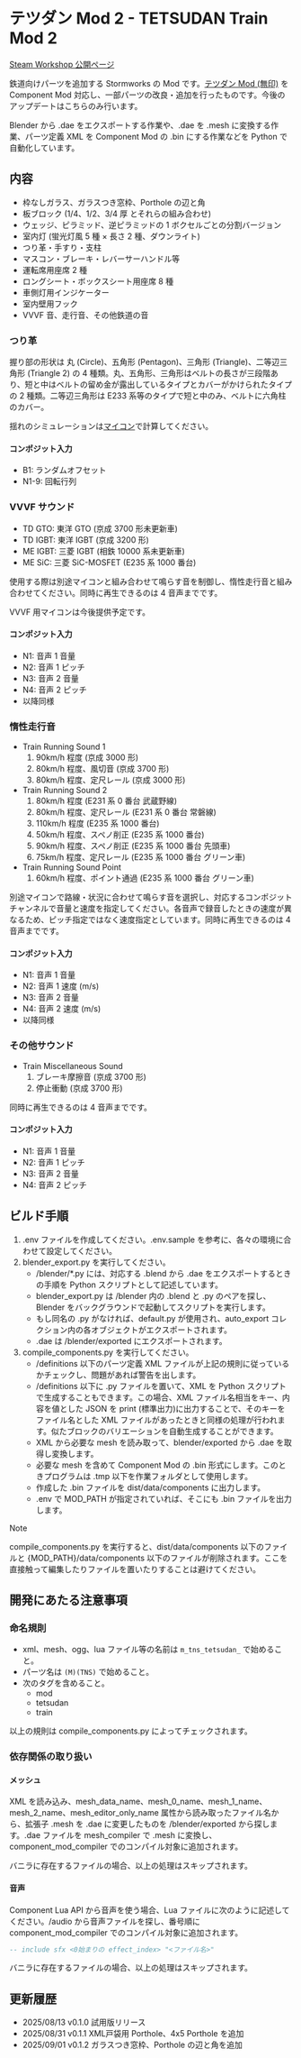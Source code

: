 # テツダン Mod 2 - TETSUDAN Train Mod 2

[Steam Workshop 公開ページ](https://steamcommunity.com/sharedfiles/filedetails/?id=3548142983)

鉄道向けパーツを追加する Stormworks の Mod です。[テツダン Mod (無印)](https://steamcommunity.com/sharedfiles/filedetails/?id=3397503269) を Component Mod 対応し、一部パーツの改良・追加を行ったものです。今後のアップデートはこちらのみ行います。

Blender から .dae をエクスポートする作業や、.dae を .mesh に変換する作業、パーツ定義 XML を Component Mod の .bin にする作業などを Python で自動化しています。

## 内容

-   枠なしガラス、ガラスつき窓枠、Porthole の辺と角
-   板ブロック (1/4、1/2、3/4 厚 とそれらの組み合わせ)
-   ウェッジ、ピラミッド、逆ピラミッドの 1 ボクセルごとの分割バージョン
-   室内灯 (蛍光灯風 5 種 × 長さ 2 種、ダウンライト)
-   つり革・手すり・支柱
-   マスコン・ブレーキ・レバーサーハンドル等
-   運転席用座席 2 種
-   ロングシート・ボックスシート用座席 8 種
-   車側灯用インジケーター
-   室内壁用フック
-   VVVF 音、走行音、その他鉄道の音

### つり革

握り部の形状は 丸 (Circle)、五角形 (Pentagon)、三角形 (Triangle)、二等辺三角形 (Triangle 2) の 4 種類。丸、五角形、三角形はベルトの長さが三段階あり、短と中はベルトの留め金が露出しているタイプとカバーがかけられたタイプの 2 種類。二等辺三角形は E233 系等のタイプで短と中のみ、ベルトに六角柱のカバー。

揺れのシミュレーションは[マイコン](https://steamcommunity.com/sharedfiles/filedetails/?id=3548141507)で計算してください。

#### コンポジット入力

-   B1: ランダムオフセット
-   N1-9: 回転行列

### VVVF サウンド

-   TD GTO: 東洋 GTO (京成 3700 形未更新車)
-   TD IGBT: 東洋 IGBT (京成 3200 形)
-   ME IGBT: 三菱 IGBT (相鉄 10000 系未更新車)
-   ME SiC: 三菱 SiC-MOSFET (E235 系 1000 番台)

使用する際は別途マイコンと組み合わせて鳴らす音を制御し、惰性走行音と組み合わせてください。同時に再生できるのは 4 音声までです。

VVVF 用マイコンは今後提供予定です。

#### コンポジット入力

-   N1: 音声 1 音量
-   N2: 音声 1 ピッチ
-   N3: 音声 2 音量
-   N4: 音声 2 ピッチ
-   以降同様

### 惰性走行音

-   Train Running Sound 1
    1. 90km/h 程度 (京成 3000 形)
    2. 80km/h 程度、風切音 (京成 3700 形)
    3. 80km/h 程度、定尺レール (京成 3000 形)
-   Train Running Sound 2
    1. 80km/h 程度 (E231 系 0 番台 武蔵野線)
    2. 80km/h 程度、定尺レール (E231 系 0 番台 常磐線)
    3. 110km/h 程度 (E235 系 1000 番台)
    4. 50km/h 程度、スペノ削正 (E235 系 1000 番台)
    5. 90km/h 程度、スペノ削正 (E235 系 1000 番台 先頭車)
    6. 75km/h 程度、定尺レール (E235 系 1000 番台 グリーン車)
-   Train Running Sound Point
    1. 60km/h 程度、ポイント通過 (E235 系 1000 番台 グリーン車)

別途マイコンで路線・状況に合わせて鳴らす音を選択し、対応するコンポジットチャンネルで音量と速度を指定してください。各音声で録音したときの速度が異なるため、ピッチ指定ではなく速度指定としています。同時に再生できるのは 4 音声までです。

#### コンポジット入力

-   N1: 音声 1 音量
-   N2: 音声 1 速度 (m/s)
-   N3: 音声 2 音量
-   N4: 音声 2 速度 (m/s)
-   以降同様

### その他サウンド

-   Train Miscellaneous Sound
    1. ブレーキ摩擦音 (京成 3700 形)
    2. 停止衝動 (京成 3700 形)

同時に再生できるのは 4 音声までです。

#### コンポジット入力

-   N1: 音声 1 音量
-   N2: 音声 1 ピッチ
-   N3: 音声 2 音量
-   N4: 音声 2 ピッチ

## ビルド手順

1. .env ファイルを作成してください。.env.sample を参考に、各々の環境に合わせて設定してください。
2. blender_export.py を実行してください。
    - /blender/\*.py には、対応する .blend から .dae をエクスポートするときの手順を Python スクリプトとして記述しています。
    - blender_export.py は /blender 内の .blend と .py のペアを探し、Blender をバックグラウンドで起動してスクリプトを実行します。
    - もし同名の .py がなければ、default.py が使用され、auto_export コレクション内の各オブジェクトがエクスポートされます。
    - .dae は /blender/exported にエクスポートされます。
3. compile_components.py を実行してください。
    - /definitions 以下のパーツ定義 XML ファイルが上記の規則に従っているかチェックし、問題があれば警告を出します。
    - /definitions 以下に .py ファイルを置いて、XML を Python スクリプトで生成することもできます。この場合、XML ファイル名相当をキー、内容を値とした JSON を print (標準出力)に出力することで、そのキーをファイル名とした XML ファイルがあったときと同様の処理が行われます。似たブロックのバリエーションを自動生成することができます。
    - XML から必要な mesh を読み取って、blender/exported から .dae を取得し変換します。
    - 必要な mesh を含めて Component Mod の .bin 形式にします。このときプログラムは .tmp 以下を作業フォルダとして使用します。
    - 作成した .bin ファイルを dist/data/components に出力します。
    - .env で MOD_PATH が指定されていれば、そこにも .bin ファイルを出力します。

> [!NOTE]
> compile_components.py を実行すると、dist/data/components 以下のファイルと {MOD_PATH}/data/components 以下のファイルが削除されます。ここを直接触って編集したりファイルを置いたりすることは避けてください。

## 開発にあたる注意事項

### 命名規則

-   xml、mesh、ogg、lua ファイル等の名前は `m_tns_tetsudan_` で始めること。
-   パーツ名は `(M)(TNS)` で始めること。
-   次のタグを含めること。
    -   mod
    -   tetsudan
    -   train

以上の規則は compile_components.py によってチェックされます。

### 依存関係の取り扱い

#### メッシュ

XML を読み込み、mesh_data_name、mesh_0_name、mesh_1_name、mesh_2_name、mesh_editor_only_name 属性から読み取ったファイル名から、拡張子 .mesh を .dae に変更したものを /blender/exported から探します。.dae ファイルを mesh_compiler で .mesh に変換し、component_mod_compiler でのコンパイル対象に追加されます。

バニラに存在するファイルの場合、以上の処理はスキップされます。

#### 音声

Component Lua API から音声を使う場合、Lua ファイルに次のように記述してください。/audio から音声ファイルを探し、番号順に component_mod_compiler でのコンパイル対象に追加されます。

```lua
-- include sfx <0始まりの effect_index> "<ファイル名>"
```

バニラに存在するファイルの場合、以上の処理はスキップされます。

## 更新履歴

-   2025/08/13 v0.1.0 試用版リリース
-   2025/08/31 v0.1.1 XML戸袋用 Porthole、4x5 Porthole を追加
-   2025/09/01 v0.1.2 ガラスつき窓枠、Porthole の辺と角を追加
